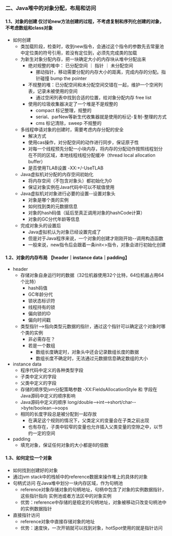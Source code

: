 ### 二、Java堆中的对象分配，布局和访问
#### 1.1、对象的创建 仅讨论new方法创建的过程，不考虑复制和序列化创建的对象，不考虑数组和class对象
- 如何创建
    + 类加载阶段，检查时，收到new指令，会通过这个指令的参数先去常量池中定位类的符号引用，若没有定位到，必须先完成类的加载
    + 为新生对象分配内存，把一块确定大小的内存块从堆中分配出来
        - 绝对规整的堆中： 已分配空间 ｜ 指针 ｜ 未分配空间
            + 挪动指针，移动需要分配的内存大小的距离，完成内存的分配。指针碰撞 bump the pointer
        - 不规整的堆：已分配空间和未分配空间交错在一起，维护一个空闲列表，记录未被使用的空间
            + 通过空闲列表中找到合适的位置，给对象分配内存 free list
        - 使用的垃圾收集器决定了一个堆是不是规整的
            + compact 标记整理，规整的
            + serial、parNew等新生代收集器就是使用的标记-复制-整理的方式
            + cms 标记清除，sweep 不规整的
    + 多线程申请对象的创建时，需要考虑内存分配的安全
        - 解决方式
        - 使用cas操作，对分配空间的动作进行同步，保证原子性
        - 对每一个线程预先分配一小块内存，将内存的分配动作按照线程划分在不同的区域，本地线程线程分配缓冲（thread local allocation buffer）
        - 是否使用TLAB设置 -XX:+/-UseTLAB
    + Java虚拟机对分配的内存空间初始化
        - 将内存空间（不包含对象头）都初始化为0
        - 保证对象实例在Java代码中可以不赋值使用
    + Java虚拟机对对象进行必要的设置--设置对象头
        - 对象是哪个类的实例
        - 如何找到类的元数据信息
        - 对象的hash码值（延后至真正调用对象的hashCode计算）
        - 对象的GC分代年龄等信息
    + 完成对象头的设置后
        - Java虚拟机认为对象已经设置完成了
        - 但是对于Java程序来说，一个对象的创建才刚刚开始--调用构造函数
        - 一般来说，new指令后会跟着一条init<>指令，对象会进行初始化创建
#### 1.2、对象的内存布局 【header｜instance data｜padding】
- header
    + 存储对象自身运行时的数据（32位机器使用32个比特，64位机器占用64个比特）
        - hash码值
        - GC年龄分代
        - 锁状态标识符
        - 线程持有的锁
        - 偏向锁的ID
        - 偏向时间戳
    + 类型指针-->指向类型元数据的指针，通过这个指针可以确定这个对象时哪个类的实例
        - 非必需存在？
        - 若是一个数组
            + 数组长度确定时，对象头中还会记录数组长度的数据
            + 数组长度不确定时，无法通过元数据信息确定数组的大小
- instance data
    + 程序代码中定义的各种类型字段
    + 子类中定义的字段
    + 父类中定义的字段
    + 存储的顺序受jvm分配策略参数 -XX:FieldsAllocationStyle 和 字段在Java源码中定义的顺序影响
    + Java源码中定义的顺序 long/double-->int-->short/char-->byte/boolean-->oops
    + 相同的长度字段总是被分配到一起存放
        - 在满足这个规则的情况下，父类定义的变量会在子类之前出现
        - 也有存在，子类中较窄的变量也允许插入父类变量的空隙之中，以节约一定的空间
- padding
    + 填充对象，保证任何对象的大小都是8的倍数
#### 1.3、如何定位一个对象
- 如何找到创建好的对象
- 通过jvm stack中的栈帧中的reference数据来操作堆上的具体的对象
- 句柄式访问 在Java堆中划分一块内存区域，作为句柄池
    - reference对象存储对象的句柄地址，句柄中包含了对象的实例数据指针，这些指针指向 实例池或者方法区中的对象实例
    - 优势：reference中存储的是稳定的句柄地址，对象被移动只改变句柄池中的实例数据指针
- 直接指针访问
    - reference对象中直接存储对象的地址
    - 优势：速度快，一次开销就可以找到对象，hotSpot使用的就是指针访问
